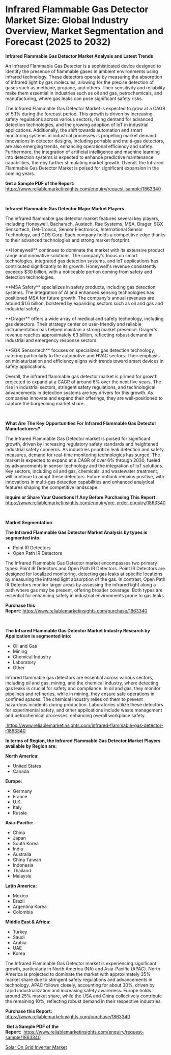 <p><h1>Infrared Flammable Gas Detector Market Size: Global Industry Overview, Market Segmentation and Forecast (2025 to 2032)</h1></p><p><strong>Infrared Flammable Gas Detector Market Analysis and Latest Trends</strong></p>
<p><p>An Infrared Flammable Gas Detector is a sophisticated device designed to identify the presence of flammable gases in ambient environments using infrared technology. These detectors operate by measuring the absorption of infrared light by gas molecules, allowing for the precise detection of gases such as methane, propane, and others. Their sensitivity and reliability make them essential in industries such as oil and gas, petrochemicals, and manufacturing, where gas leaks can pose significant safety risks.</p><p>The Infrared Flammable Gas Detector Market is expected to grow at a CAGR of 5.1% during the forecast period. This growth is driven by increasing safety regulations across various sectors, rising demand for advanced detection technologies, and the growing adoption of IoT in industrial applications. Additionally, the shift towards automation and smart monitoring systems in industrial processes is propelling market demand. Innovations in detector designs, including portable and multi-gas detectors, are also emerging trends, enhancing operational efficiency and safety. Furthermore, the integration of artificial intelligence and machine learning into detection systems is expected to enhance predictive maintenance capabilities, thereby further stimulating market growth. Overall, the Infrared Flammable Gas Detector Market is poised for significant expansion in the coming years.</p></p>
<p><strong>Get a Sample PDF of the Report:&nbsp;</strong> <a href="https://www.reliablemarketinsights.com/enquiry/request-sample/1863340?utm_campaign=3206&utm_medium=2&utm_source=Github&utm_content=ia&utm_term=06042025&utm_id=infrared-flammable-gas-detector">https://www.reliablemarketinsights.com/enquiry/request-sample/1863340</a></p>
<p>&nbsp;</p>
<p><strong>Infrared Flammable Gas Detector Major Market Players</strong></p>
<p><p>The infrared flammable gas detector market features several key players, including Honeywell, Bacharach, Austech, Rae Systems, MSA, Drager, SGX Sensortech, Det-Tronics, Sensor Electronics, International Sensor Technology, and GDS Corp. Each company holds a competitive edge thanks to their advanced technologies and strong market footprint.</p><p>**Honeywell** continues to dominate the market with its extensive product range and innovative solutions. The company's focus on smart technologies, integrated gas detection systems, and IoT applications has contributed significantly to its growth. Honeywell's revenue consistently exceeds $30 billion, with a noticeable portion coming from safety and detection technologies.</p><p>**MSA Safety** specializes in safety products, including gas detection systems. The integration of AI and enhanced sensing technologies has positioned MSA for future growth. The company's annual revenues are around $1.6 billion, bolstered by expanding sectors such as oil and gas and industrial safety.</p><p>**Drager** offers a wide array of medical and safety technology, including gas detectors. Their strategy center on user-friendly and reliable instrumentation has helped maintain a strong market presence. Drager's revenue reaches approximately €3 billion, reflecting robust demand in industrial and emergency response sectors.</p><p>**SGX Sensortech** focuses on specialized gas detection technology, catering particularly to the automotive and HVAC sectors. Their emphasis on miniaturization and efficiency aligns with trends toward smart devices in safety applications.</p><p>Overall, the infrared flammable gas detector market is primed for growth, projected to expand at a CAGR of around 6% over the next five years. The rise in industrial sectors, stringent safety regulations, and technological advancements in detection systems are key drivers for this growth. As companies innovate and expand their offerings, they are well-positioned to capture the burgeoning market share.</p></p>
<p>&nbsp;</p>
<p><strong>What Are The Key Opportunities For Infrared Flammable Gas Detector Manufacturers?</strong></p>
<p><p>The Infrared Flammable Gas Detector market is poised for significant growth, driven by increasing regulatory safety standards and heightened industrial safety concerns. As industries prioritize leak detection and safety measures, demand for real-time monitoring technologies has surged. The market is expected to expand at a CAGR of over 6% through 2030, fueled by advancements in sensor technology and the integration of IoT solutions. Key sectors, including oil and gas, chemicals, and wastewater treatment, will continue to adopt these detectors. Future outlook remains positive, with innovations in multi-gas detection capabilities and enhanced analytical features shaping the competitive landscape.</p></p>
<p><strong>Inquire or Share Your Questions If Any Before Purchasing This Report:</strong> <a href="https://www.reliablemarketinsights.com/enquiry/pre-order-enquiry/1863340?utm_campaign=3206&utm_medium=2&utm_source=Github&utm_content=ia&utm_term=06042025&utm_id=infrared-flammable-gas-detector">https://www.reliablemarketinsights.com/enquiry/pre-order-enquiry/1863340</a></p>
<p>&nbsp;</p>
<p><strong>Market Segmentation</strong></p>
<p><strong>The Infrared Flammable Gas Detector Market Analysis by types is segmented into:</strong></p>
<p><ul><li>Point IR Detectors</li><li>Open Path IR Detectors</li></ul></p>
<p><p>The Infrared Flammable Gas Detector market encompasses two primary types: Point IR Detectors and Open Path IR Detectors. Point IR Detectors are designed for localized monitoring, detecting gas leaks at specific locations by measuring the infrared light absorption of the gas. In contrast, Open Path IR Detectors monitor larger areas by assessing the infrared light along a path where gas may be present, offering broader coverage. Both types are essential for enhancing safety in industrial environments prone to gas leaks.</p></p>
<p><strong>Purchase this Report:&nbsp;</strong><a href="https://www.reliablemarketinsights.com/purchase/1863340?utm_campaign=3206&utm_medium=2&utm_source=Github&utm_content=ia&utm_term=06042025&utm_id=infrared-flammable-gas-detector">https://www.reliablemarketinsights.com/purchase/1863340</a></p>
<p>&nbsp;</p>
<p><strong>The Infrared Flammable Gas Detector Market Industry Research by Application is segmented into:</strong></p>
<p><ul><li>Oil and Gas</li><li>Mining</li><li>Chemical Industry</li><li>Laboratory</li><li>Other</li></ul></p>
<p><p>Infrared flammable gas detectors are essential across various sectors, including oil and gas, mining, and the chemical industry, where detecting gas leaks is crucial for safety and compliance. In oil and gas, they monitor pipelines and refineries, while in mining, they ensure safe operations in confined spaces. The chemical industry relies on them to prevent hazardous incidents during production. Laboratories utilize these detectors for experimental safety, and other applications include waste management and petrochemical processes, enhancing overall workplace safety.</p></p>
<p><a href="https://www.reliablemarketinsights.com/infrared-flammable-gas-detector-r1863340?utm_campaign=3206&utm_medium=2&utm_source=Github&utm_content=ia&utm_term=06042025&utm_id=infrared-flammable-gas-detector">&nbsp;https://www.reliablemarketinsights.com/infrared-flammable-gas-detector-r1863340</a></p>
<p><strong>In terms of Region, the Infrared Flammable Gas Detector Market Players available by Region are:</strong></p>
<p>
    <p> <strong> North America: </strong>
        <ul>
            <li>United States</li>
            <li>Canada</li>
        </ul>
        </p> 
    <p> <strong> Europe: </strong>
        <ul>
            <li>Germany</li>
            <li>France</li>
            <li>U.K.</li>
            <li>Italy</li>
            <li>Russia</li>
        </ul>
        </p> 
    <p> <strong> Asia-Pacific: </strong>
        <ul>
            <li>China</li>
            <li>Japan</li>
            <li>South Korea</li>
            <li>India</li>
            <li>Australia</li>
            <li>China Taiwan</li>
            <li>Indonesia</li>
            <li>Thailand</li>
            <li>Malaysia</li>
        </ul>
        </p> 
    <p> <strong> Latin America: </strong>
        <ul>
            <li>Mexico</li>
            <li>Brazil</li>
            <li>Argentina Korea</li>
            <li>Colombia</li>
        </ul>
        </p> 
    <p> <strong> Middle East & Africa: </strong>
        <ul>
            <li>Turkey</li>
            <li>Saudi</li>
            <li>Arabia</li>
            <li>UAE</li>
            <li>Korea</li>
        </ul>
    </p>
    </p>
<p><p>The Infrared Flammable Gas Detector market is experiencing significant growth, particularly in North America (NA) and Asia-Pacific (APAC). North America is projected to dominate the market with approximately 35% market share due to stringent safety regulations and advancements in technology. APAC follows closely, accounting for about 30%, driven by rapid industrialization and increasing safety awareness. Europe holds around 25% market share, while the USA and China collectively contribute the remaining 10%, reflecting robust demand in their respective industries.</p></p>
<p><strong>Purchase this Report: </strong><a href="https://www.reliablemarketinsights.com/purchase/1863340?utm_campaign=3206&utm_medium=2&utm_source=Github&utm_content=ia&utm_term=06042025&utm_id=infrared-flammable-gas-detector">https://www.reliablemarketinsights.com/purchase/1863340</a></p>
<p>&nbsp;<strong>Get a Sample PDF of the Report:&nbsp;&nbsp;</strong><a href="https://www.reliablemarketinsights.com/enquiry/request-sample/1863340?utm_campaign=3206&utm_medium=2&utm_source=Github&utm_content=ia&utm_term=06042025&utm_id=infrared-flammable-gas-detector">https://www.reliablemarketinsights.com/enquiry/request-sample/1863340</a></p>
<p><strong></strong></p>
<p><p><a href="https://github.com/wynonachirei9/Market-Research-Report-List-1/blob/main/solar-on-grid-inverter-market.md?utm_campaign=3206&utm_medium=2&utm_source=Github&utm_content=ia&utm_term=06042025&utm_id=infrared-flammable-gas-detector">Solar On Grid Inverter Market</a></p></p>